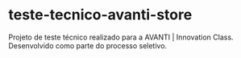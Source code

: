 # teste-tecnico-avanti-store
Projeto de teste técnico realizado para a AVANTI | Innovation Class. Desenvolvido como parte do processo seletivo.
